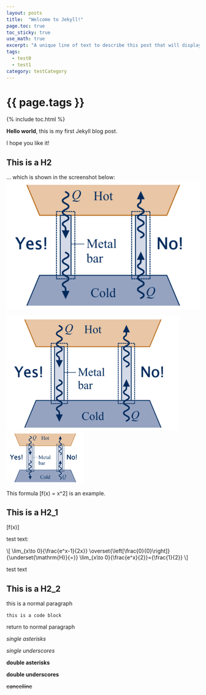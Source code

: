 ```yaml
---
layout: posts
title:  "Welcome to Jekyll!"
page.toc: true
toc_sticky: true
use_math: true
excerpt: "A unique line of text to describe this post that will display in an archive listing and meta description with SEO benefits."
tags:
  - test0
  - test1
category: testCategory
---
```

<h1>{{ page.tags }}</h1>

{% include toc.html %}

**Hello world**, this is my first Jekyll blog post.

I hope you like it!

<!-- # this is a H1 -->

<!-- aaaaaaaaaaaaaaaaaaaaaaaaaaaaaaaaaaaaaaaaaaaaahowlongdoesitgoesaaaaaaaaaaaaaaaaaaaaaaaaaaaaaaaaaaaaaaaaaaaaaaaaaaaaaaaaaaaaaaaaaaaaaaaaaaaaa -->

## This is a H2

... which is shown in the screenshot below:
![My helpful screenshot](/assets/screenshot.png)

<img src="/assets/screenshot.png" width="450px" height="300px" title="px(픽셀) 크기 설정" alt="RubberDuck">
<img src="/assets/screenshot.png" width="40%" height="30%" title="px(픽셀) 크기 설정" alt="RubberDuck">

<!-- # This is a H1_1 -->
This formula \[f(x) = x^2\] is an example.

## This is a H2_1
\[f(x)\]

test text:

\\[
\lim_{x\to 0}{\frac{e^x-1}{2x}}
\overset{\left[\frac{0}{0}\right]}{\underset{\mathrm{H}}{=}}
\lim_{x\to 0}{\frac{e^x}{2}}={\frac{1}{2}}
\\]

test text

## This is a H2_2
this is a normal paragraph

    this is a code block

return to normal paragraph

*single asterisks*

_single underscores_

**double asterisks**

__double underscores__

~~cancelline~~
